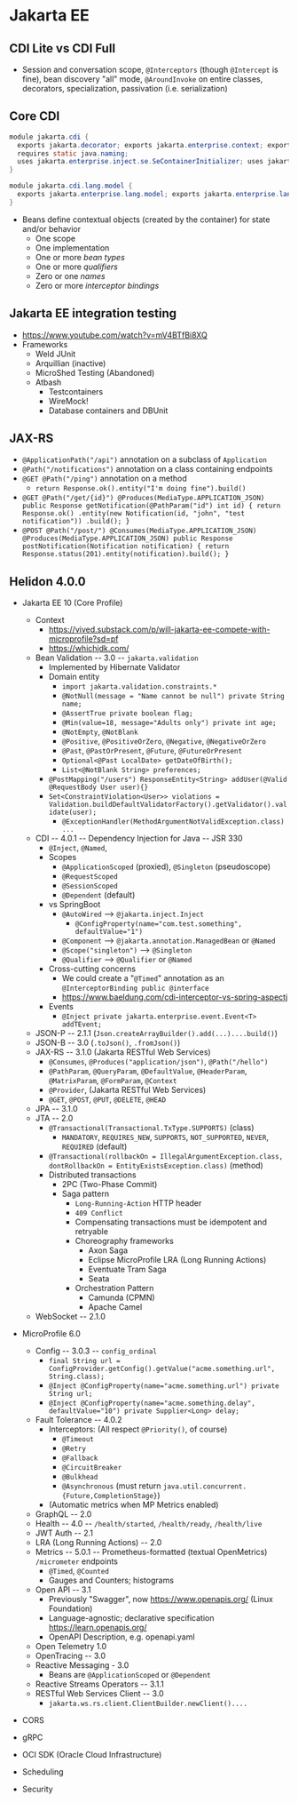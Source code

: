 # Jakarta EE

## CDI Lite vs CDI Full

- Session and conversation scope, `@Interceptors` (though `@Intercept` is fine), bean discovery "all" mode, `@AroundInvoke` on entire classes, decorators, specialization, passivation (i.e. serialization)

## Core CDI

```java
module jakarta.cdi {
  exports jakarta.decorator; exports jakarta.enterprise.context; exports jakarta.enterprise.context.control; exports jakarta.enterprise.context.spi; exports jakarta.enterprise.event; exports jakarta.enterprise.inject; exports jakarta.enterprise.inject.build.compatible.spi; exports jakarta.enterprise.inject.literal; exports jakarta.enterprise.inject.se; exports jakarta.enterprise.inject.spi; exports jakarta.enterprise.inject.spi.configurator; exports jakarta.enterprise.util; requires transitive jakarta.annotation; requires transitive jakarta.interceptor; requires transitive jakarta.cdi.lang.model; requires transitive jakarta.inject; requires static jakarta.el;
  requires static java.naming;
  uses jakarta.enterprise.inject.se.SeContainerInitializer; uses jakarta.enterprise.inject.spi.CDIProvider; uses jakarta.enterprise.inject.build.compatible.spi.BuildServices;
}

module jakarta.cdi.lang.model {
  exports jakarta.enterprise.lang.model; exports jakarta.enterprise.lang.model.declarations; exports jakarta.enterprise.lang.model.types;
}
```

- Beans define contextual objects (created by the container) for state and/or behavior
  - One scope
  - One implementation
  - One or more _bean types_
  - One or more _qualifiers_
  - Zero or one _names_
  - Zero or more _interceptor bindings_

## Jakarta EE integration testing

- <https://www.youtube.com/watch?v=mV4BTfBi8XQ>
- Frameworks
  - Weld JUnit
  - Arquillian (inactive)
  - MicroShed Testing (Abandoned)
  - Atbash
    - Testcontainers
    - WireMock!
    - Database containers and DBUnit

## JAX-RS

- `@ApplicationPath("/api")` annotation on a subclass of `Application`
- `@Path("/notifications")` annotation on a class containing endpoints
- `@GET @Path("/ping")` annotation on a method
  - `return Response.ok().entity("I'm doing fine").build()`
- `@GET @Path("/get/{id}") @Produces(MediaType.APPLICATION_JSON) public Response getNotification(@PathParam("id") int id) { return Response.ok() .entity(new Notification(id, "john", "test notification")) .build(); }`
- `@POST @Path("/post/") @Consumes(MediaType.APPLICATION_JSON) @Produces(MediaType.APPLICATION_JSON) public Response postNotification(Notification notification) { return Response.status(201).entity(notification).build(); }`

## Helidon 4.0.0

- Jakarta EE 10 (Core Profile)
  - Context
    - <https://vived.substack.com/p/will-jakarta-ee-compete-with-microprofile?sd=pf>
    - <https://whichjdk.com/>
  - Bean Validation -- 3.0 -- `jakarta.validation`
    - Implemented by Hibernate Validator
    - Domain entity
      - `import jakarta.validation.constraints.*`
      - `@NotNull(message = "Name cannot be null") private String name;`
      - `@AssertTrue private boolean flag;`
      - `@Min(value=18, message="Adults only") private int age;`
      - `@NotEmpty`, `@NotBlank`
      - `@Positive`, `@PositiveOrZero`, `@Negative`, `@NegativeOrZero`
      - `@Past`, `@PastOrPresent`, `@Future`, `@FutureOrPresent`
      - `Optional<@Past LocalDate> getDateOfBirth();`
      - `List<@NotBlank String> preferences;`
    - `@PostMapping("/users") ResponseEntity<String> addUser(@Valid @RequestBody User user){}`
    - `Set<ConstraintViolation<User>> violations = Validation.buildDefaultValidatorFactory().getValidator().validate(user);`
      - `@ExceptionHandler(MethodArgumentNotValidException.class) ...`
  - CDI -- 4.0.1 -- Dependency Injection for Java -- JSR 330
    - `@Inject`, `@Named`, 
    - Scopes
      - `@ApplicationScoped` (proxied), `@Singleton` (pseudoscope)
      - `@RequestScoped`
      - `@SessionScoped`
      - `@Dependent` (default)
    - vs SpringBoot
      - `@AutoWired` --> `@jakarta.inject.Inject`
        - `@ConfigProperty(name="com.test.something", defaultValue="1")`
      - `@Component` --> `@jakarta.annotation.ManagedBean` or `@Named`
      - `@Scope("singleton")` --> `@Singleton`
      - `@Qualifier` --> `@Qualifier` or `@Named`
    - Cross-cutting concerns
      - We could create a "`@Timed`" annotation as an `@InterceptorBinding public @interface`
      - <https://www.baeldung.com/cdi-interceptor-vs-spring-aspectj>
    - Events
      - `@Inject private jakarta.enterprise.event.Event<T> addTEvent;`
  - JSON-P -- 2.1.1 (`Json.createArrayBuilder().add(...)....build()`)
  - JSON-B -- 3.0 (`.toJson()`, `.fromJson()`)
  - JAX-RS -- 3.1.0 (Jakarta RESTful Web Services)
    - `@Consumes`, `@Produces("application/json")`, `@Path("/hello")`
    - `@PathParam`, `@QueryParam`, `@DefaultValue`, `@HeaderParam`, `@MatrixParam`, `@FormParam`, `@Context`
    - `@Provider`, (Jakarta RESTful Web Services)
    - `@GET`, `@POST`, `@PUT`, `@DELETE`, `@HEAD`
  - JPA -- 3.1.0
  - JTA -- 2.0
    - `@Transactional(Transactional.TxType.SUPPORTS)` (class)
      - `MANDATORY`, `REQUIRES_NEW`, `SUPPORTS`, `NOT_SUPPORTED`, `NEVER`, `REQUIRED` (default) 
    - `@Transactional(rollbackOn = IllegalArgumentException.class, dontRollbackOn = EntityExistsException.class)` (method)
    - Distributed transactions
      - 2PC (Two-Phase Commit) 
      - Saga pattern
        - `Long-Running-Action` HTTP header
        - `409 Conflict`
        - Compensating transactions must be idempotent and retryable
        - Choreography frameworks
          - Axon Saga
          - Eclipse MicroProfile LRA (Long Running Actions)
          - Eventuate Tram Saga
          - Seata
        - Orchestration Pattern
          - Camunda (CPMN)
          - Apache Camel
  - WebSocket -- 2.1.0 
- MicroProfile 6.0
  - Config -- 3.0.3 -- `config_ordinal`
    - `final String url = ConfigProvider.getConfig().getValue("acme.something.url", String.class);`
    - `@Inject @ConfigProperty(name="acme.something.url") private String url;`
    - `@Inject @ConfigProperty(name="acme.something.delay", defaultValue="10") private Supplier<Long> delay;`
  - Fault Tolerance -- 4.0.2
    - Interceptors: (All respect `@Priority()`, of course)
      - `@Timeout`
      - `@Retry`
      - `@Fallback`
      - `@CircuitBreaker`
      - `@Bulkhead`
      - `@Asynchronous` (must return `java.util.concurrent.{Future,CompletionStage}`)
    - (Automatic metrics when MP Metrics enabled)
  - GraphQL -- 2.0
  - Health -- 4.0 -- `/health/started`, `/health/ready`, `/health/live`
  - JWT Auth -- 2.1
  - LRA (Long Running Actions) -- 2.0
  - Metrics -- 5.0.1 -- Prometheus-formatted (textual OpenMetrics) `/micrometer` endpoints
    - `@Timed`, `@Counted`
    - Gauges and Counters; histograms
  - Open API -- 3.1
    - Previously "Swagger", now <https://www.openapis.org/> (Linux Foundation)
    - Language-agnostic; declarative specification <https://learn.openapis.org/>
    - OpenAPI Description, e.g. openapi.yaml
  - Open Telemetry 1.0
  - OpenTracing -- 3.0
  - Reactive Messaging - 3.0
    - Beans are `@ApplicationScoped` or `@Dependent`
  - Reactive Streams Operators -- 3.1.1
  - RESTful Web Services Client -- 3.0
    - `jakarta.ws.rs.client.ClientBuilder.newClient()....`

- CORS
- gRPC
- OCI SDK (Oracle Cloud Infrastructure)
- Scheduling
- Security